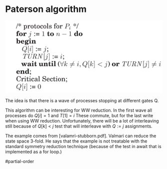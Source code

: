 # Paterson algorithm



![picture 6](images/dca8201f1d27bc24d9f6be71cab2d586194b0ec5ceb125265e3a1e38221b19e1.png)  

The idea is that there is a wave of processes stopping at different gates Q.

This algorithm can be interesting for WW reduction. 
In the first wave all processes do $Q[i]=1$ and $T[1]=i$ 
These commute, but for the last write when using WW reduction. 
Unfortunately, there will be a lot of interleaving still because of $Q[k]<j$
test that will interleave with $Q:=j$ assignments.

The example comes from [valamri-stubborn.pdf]. 
Valmari can reduce the state space 3-fold. He says that the example is not
treatable with the standard symmetry reduction technique (because of the test in
await that is implemented as a for loop.)

#partial-order